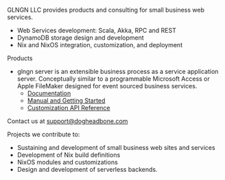 GLNGN LLC provides products and consulting for small business web services.

- Web Services development: Scala, Akka, RPC and REST
- DynamoDB storage design and development
- Nix and NixOS integration, customization, and deployment

Products

- glngn server is an extensible business process as a service application server. Conceptually
similar to a programmable Microsoft Access or Apple FileMaker designed for event sourced business
services.
    - <a href="http://docs.glngn.com"> Documentation </a>
    - <a href="http://docs.glngn.com/latest/manual">Manual and Getting Started</a>
    - <a href="http://docs.glngn.com/latest/api">Customization API Reference</a>

Contact us at <a href="mailto:support@dogheadbone.com" target="_blank">support@dogheadbone.com</a>

Projects we contribute to:

- Sustaining and development of small business web sites and services
- Development of Nix build definitions
- NixOS modules and customizations
- Design and development of serverless backends.
